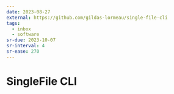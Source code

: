 ```yaml
---
date: 2023-08-27
external: https://github.com/gildas-lormeau/single-file-cli
tags:
  - inbox
  - software
sr-due: 2023-10-07
sr-interval: 4
sr-ease: 270
---
```


# SingleFile CLI


